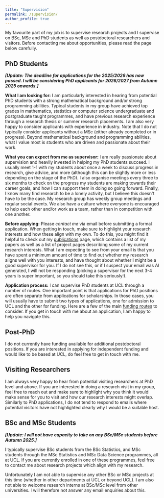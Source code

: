 ```yaml
---
title: "Supervision"
permalink: /supervision/
author_profile: true
---
```


My favourite part of my job is to supervise research projects and I supervise on BSc, MSc and PhD students as well as postdoctoral researchers and visitors. Before contacting me about opportunities, please read the page below carefully.

## PhD Students

***[Update: The deadline for applications for the 2025/2026 has now passed. I will be considering PhD applicants for 2026/2027 from Autumn 2025 onwards.]***

**What I am looking for:** 
I am particularly interested in hearing from potential PhD students with a strong mathematical background and/or strong programming abilities. Typical students in my group have achieved top grades in mathematics, statistics or computer science undergraduate and postgraduate taught programmes, and have previous research experience through a research thesis or summer research placements.  I am also very happy to consider applicants with experience in industry. Note that I do not typically consider applicants without a MSc (either already completed or in progress). Beyond mathematical background and programming abilities, what I value most is students who are driven and passionate about their work.

**What you can expect from me as supervisor:** I am really passionate about supervision and heavily invested in helping my PhD students succeed. I usually meet 1-1 with my students about once a week to discuss progress in research, give advice, and more (although this can be slightly more or less depending on the stage of the PhD). I also organise meetings every three to six months to check on the progress my students are making towards their career goals, and how I can support them in doing so going forward. Finally, I know many find research to be a lonely activity, but I believe this doesn't have to be the case. My research group has weekly group meetings and regular social events. We also have a culture where everyone is encouraged to help each other and/or work as a team, rather than in competition with one another. 

**Before applying:** Please *contact me* via email before submitting a formal application. When getting in touch, make sure to highlight your research interests and how these align with my own. To do this, you might find it helpful to check out my [publications](https://fxbriol.github.io/publications/) page, which contains a list of my papers as well as a list of project pages describing some of my current research interests. What I am expecting to see from your email is that you have spent a minimum amount of time to find out whether my research aligns well with you interests, and have thought about whether I might be a good supervisor for you. If I do not see this, or if I suspect your email was AI generated, I will not be responding (picking a supervisor for the next 3-4 years is super important, so you should take this seriously!).

**Application process:** I can supervise PhD students at UCL through a number of routes. One important point is that applications for PhD positions are often separate from applications for scholarships. In those cases, you will usually have to submit two types of applications, one for admission to UCL and the other for funding. Here are a few of the main [funding routes](https://fxbriol.github.io/supervision/funding/) to consider. If you get in touch with me about an application, I am happy to help you navigate this.

## Post-PhD

I do not currently have funding available for additional postdoctoral positions. If you are interested in applying for independent funding and would like to be based at UCL, do feel free to get in touch with me.

## Visiting Researchers

I am always very happy to hear from potential visiting researchers at PhD level and above. If you are interested in doing a research visit in my group, feel free to reach out and make sure to highlight why you think it would make sense for you to visit and how our research interests might overlap. Similarly to PhD applications, I do not tend to respond to emails where potential visitors have not highlighted clearly why I would be a suitable host.

## BSc and MSc Students

***[Update: I will not have capacity to take on any BSc/MSc students before Autumn 2025.]***

I typically supervise BSc students from the BSc Statistics, and MSc students through the MSc Statistics and MSc Data Science programmes, all at UCL. If you are currently enrolled in one of these programmes, feel free to contact me about research projects which align with my research. 

Unfortunately I am not able to supervise any other BSc or MSc projects at this time (whether in other departments at UCL or beyond UCL). I am also not able to welcome research interns at BSc/MSc level from other universities. I will therefore not answer any email enquiries about this.

